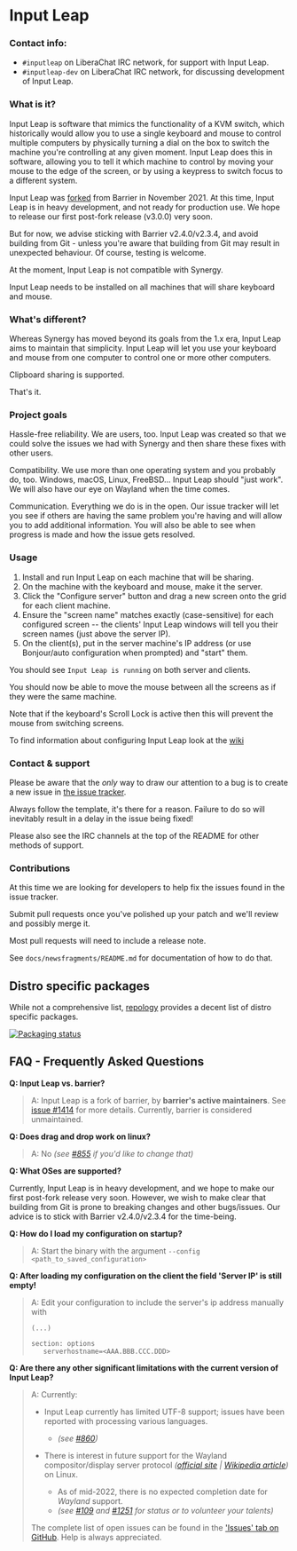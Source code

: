 # Input Leap

<!-- add badges: flatpak, snap, GitHub Actions -->

### Contact info:

- `#inputleap` on LiberaChat IRC network, for support with Input Leap.
- `#inputleap-dev` on LiberaChat IRC network, for discussing development of Input Leap.

### What is it?

Input Leap is software that mimics the functionality of a KVM switch, which
historically would allow you to use a single keyboard and mouse to control
multiple computers by physically turning a dial on the box to switch the machine
you're controlling at any given moment. Input Leap does this in software, allowing
you to tell it which machine to control by moving your mouse to the edge of the
screen, or by using a keypress to switch focus to a different system.

Input Leap was [forked](https://github.com/input-leap/input-leap/issues/1414)
from Barrier in November 2021. At this time, Input Leap is in heavy
development, and not ready for production use. We hope to release our first
post-fork release (v3.0.0) very soon.

But for now, we advise sticking with Barrier v2.4.0/v2.3.4, and avoid building
from Git - unless you're aware that building from Git may result in unexpected
behaviour. Of course, testing is welcome.

At the moment, Input Leap is not compatible with Synergy.

Input Leap needs to be installed on all machines that will share keyboard and
mouse.

### What's different?

Whereas Synergy has moved beyond its goals from the 1.x era, Input Leap aims to
maintain that simplicity. Input Leap will let you use your keyboard and mouse
from one computer to control one or more other computers.

Clipboard sharing is supported.

That's it.

### Project goals

Hassle-free reliability. We are users, too. Input Leap was created so that we could
solve the issues we had with Synergy and then share these fixes with other
users.

Compatibility. We use more than one operating system and you probably do, too.
Windows, macOS, Linux, FreeBSD... Input Leap should "just work". We will also
have our eye on Wayland when the time comes.

Communication. Everything we do is in the open. Our issue tracker will let you
see if others are having the same problem you're having and will allow you to
add additional information. You will also be able to see when progress is made
and how the issue gets resolved.

### Usage

1. Install and run Input Leap on each machine that will be sharing.
2. On the machine with the keyboard and mouse, make it the server.
3. Click the "Configure server" button and drag a new screen onto the grid for
    each client machine.
4. Ensure the "screen name" matches exactly (case-sensitive) for each configured
    screen -- the clients' Input Leap windows will tell you their screen names
    (just above the server IP).
5. On the client(s), put in the server machine's IP address (or use Bonjour/auto
    configuration when prompted) and "start" them.

You should see `Input Leap is running` on both server and clients.

You should now be able to move the mouse between all the screens as if they were
the same machine.

Note that if the keyboard's Scroll Lock is active then this will prevent the
mouse from switching screens.

To find information about configuring Input Leap look at the
[wiki](https://github.com/input-leap/input-leap/wiki)

### Contact & support

Please be aware that the *only* way to draw our attention to a bug is to create
a new issue in [the issue tracker](https://github.com/input-leap/input-leap/issues).

Always follow the template, it's there for a reason. Failure to do so will
inevitably result in a delay in the issue being fixed!

Please also see the IRC channels at the top of the README for other methods of
support.

### Contributions

At this time we are looking for developers to help fix the issues found in the
issue tracker.

Submit pull requests once you've polished up your patch and we'll review and
possibly merge it.

Most pull requests will need to include a release note.

See `docs/newsfragments/README.md` for documentation of how to do that.

## Distro specific packages

While not a comprehensive list, [repology](https://repology.org/project/input-leap/versions) provides a decent list of distro
specific packages.

[![Packaging status](https://repology.org/badge/vertical-allrepos/input-leap.svg)](https://repology.org/project/input-leap/versions)

<!-- TODO: Move the FAQ to the wiki, link here. Keep the README short and simple. -->

## FAQ - Frequently Asked Questions

**Q: Input Leap vs. barrier?**

> A: Input Leap is a fork of barrier, by **barrier's active maintainers**. See [issue #1414](https://github.com/input-leap/input-leap/issues/1414)
>    for more details. Currently, barrier is considered unmaintained.

**Q: Does drag and drop work on linux?**

> A: No *(see [#855](https://github.com/input-leap/input-leap/issues/855) if you'd like to change that)*

**Q: What OSes are supported?**

Currently, Input Leap is in heavy development, and we hope to make our first
post-fork release very soon. However, we wish to make clear that building from
Git is prone to breaking changes and other bugs/issues. Our advice is to stick
with Barrier v2.4.0/v2.3.4 for the time-being.

<!-- TODO: Update upon v3.0.0 release.
> A: The [most recent release](https://github.com/input-leap/input-leap/releases/latest) of Input Leap is known to work on:
>  - Windows 7, 8, 8.1, 10, and 11
>  - macOS *(previously known as OS X or Mac OS X)*
>    - _The current GUI does **not** work on OS versions prior to macOS 10.12 Sierra (but see the related answer below)_
>  - Linux
>  - FreeBSD
>  - OpenBSD
-->

<!-- TODO: Update upon v3.0.0 release.
**Q: Are 32-bit versions of Windows supported?**

> A: Not officially.
-->

<!-- TODO: Update upon v3.0.0 release.
__Q: Is it possible to use Input Leap on Mac OS X / OS X versions prior to 10.12?__

> A: Not officially.
>   - For OS X 10.10 Yosemite and later:
>     - [Input Leap v2.1.0](https://github.com/input-leap/input-leap/releases/tag/v2.1.0) or earlier _may_ work.
>   - For Mac OS X 10.9 Mavericks _(and perhaps earlier)_:
>     1. the command-line portions of the [current release](https://github.com/input-leap/input-leap/releases/latest) _should_ run fine.
>     2. The GUI will _not_ run, as that OS version does not include Apple's *Metal* framework.
>         - _(For a GUI workaround for Mac OS X 10.9, see the [discussion at issue #544](https://github.com/input-leap/input-leap/issues/544))_

> Note: Only versions [v2.3.4](https://github.com/input-leap/input-leap/releases/tag/v2.3.4) and [later](https://github.com/input-leap/input-leap/releases/latest) of Input Leap can be supported by this project.
>  - Anyone using an earlier version is advised to upgrade due to recently-addressed security vulnerabilities *(and other bug fixes)*.
>    - This is especially important for computers accessible from the public Internet *(or from other shared/untrusted networks, such as when using shared WiFi)*.
-->

**Q: How do I load my configuration on startup?**

> A: Start the binary with the argument `--config <path_to_saved_configuration>`


**Q: After loading my configuration on the client the field 'Server IP' is still empty!**

> A: Edit your configuration to include the server's ip address manually with
>
>```
>(...)
>
>section: options
>    serverhostname=<AAA.BBB.CCC.DDD>
>```

**Q: Are there any other significant limitations with the current version of Input Leap?**

> A: Currently:
>    - Input Leap currently has limited UTF-8 support; issues have been reported with processing various languages.
>      - *(see [#860](https://github.com/input-leap/input-leap/issues/860))*
>
>    - There is interest in future support for the Wayland compositor/display server protocol *([official site](https://wayland.freedesktop.org/) | [Wikipedia article](https://en.wikipedia.org/wiki/Wayland_(display_server_protocol)))* on Linux.
>      - As of mid-2022, there is no expected completion date for *Wayland* support.
>      - *(see [#109](https://github.com/input-leap/input-leap/issues/109) and [#1251](https://github.com/input-leap/input-leap/issues/1251) for status or to volunteer your talents)*
>
> The complete list of open issues can be found in the ['Issues' tab on GitHub](https://github.com/input-leap/input-leap/issues?q=is%3Aissue+is%3Aopen). Help is always appreciated.
